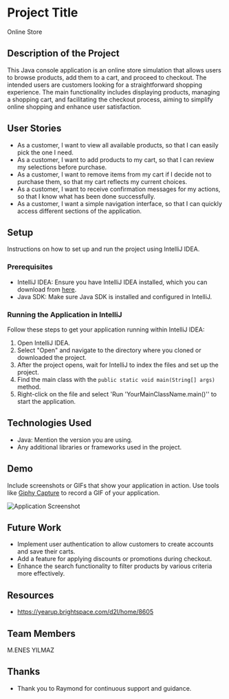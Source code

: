 # Project Title

Online Store

## Description of the Project

This Java console application is an online store simulation that allows users to browse products, add them to a cart,
and proceed to checkout.
The intended users are customers looking for a straightforward shopping experience.
The main functionality includes displaying products, managing a shopping cart, and facilitating the checkout process,
aiming to simplify online shopping and enhance user satisfaction.

## User Stories

- As a customer, I want to view all available products, so that I can easily pick the one I need.
- As a customer, I want to add products to my cart, so that I can review my selections before purchase.
- As a customer, I want to remove items from my cart if I decide not to purchase them, so that my cart reflects my
  current choices.
- As a customer, I want to receive confirmation messages for my actions, so that I know what has been done successfully.
- As a customer, I want a simple navigation interface, so that I can quickly access different sections of the
  application.

## Setup

Instructions on how to set up and run the project using IntelliJ IDEA.

### Prerequisites

- IntelliJ IDEA: Ensure you have IntelliJ IDEA installed, which you can download
  from [here](https://www.jetbrains.com/idea/download/).
- Java SDK: Make sure Java SDK is installed and configured in IntelliJ.

### Running the Application in IntelliJ

Follow these steps to get your application running within IntelliJ IDEA:

1. Open IntelliJ IDEA.
2. Select "Open" and navigate to the directory where you cloned or downloaded the project.
3. After the project opens, wait for IntelliJ to index the files and set up the project.
4. Find the main class with the `public static void main(String[] args)` method.
5. Right-click on the file and select 'Run 'YourMainClassName.main()'' to start the application.

## Technologies Used

- Java: Mention the version you are using.
- Any additional libraries or frameworks used in the project.

## Demo

Include screenshots or GIFs that show your application in action. Use tools
like [Giphy Capture](https://giphy.com/apps/giphycapture) to record a GIF of your application.

![Application Screenshot](path/to/your/screenshot.png)

## Future Work

- Implement user authentication to allow customers to create accounts and save their carts.
- Add a feature for applying discounts or promotions during checkout.
- Enhance the search functionality to filter products by various criteria more effectively.

## Resources

- https://yearup.brightspace.com/d2l/home/8605

## Team Members
M.ENES YILMAZ 

## Thanks

- Thank you to Raymond for continuous support and guidance.